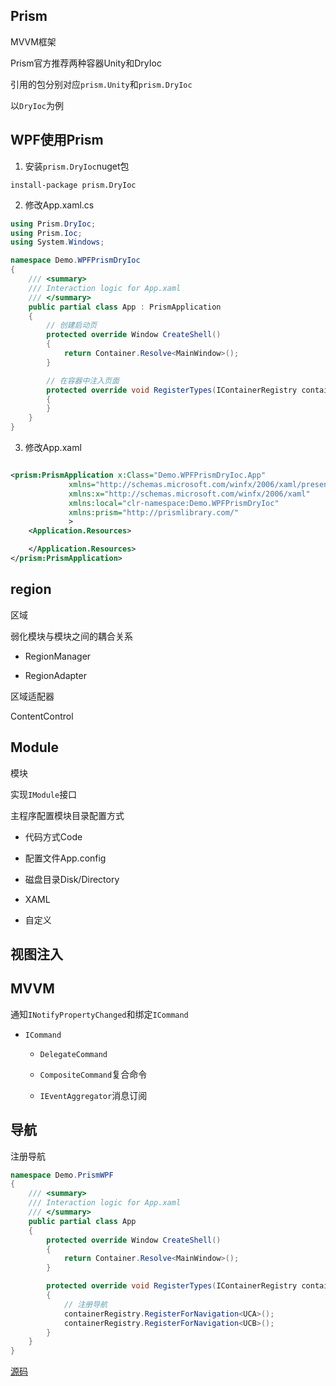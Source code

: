## Prism

MVVM框架

Prism官方推荐两种容器Unity和DryIoc

引用的包分别对应```prism.Unity```和```prism.DryIoc```

以```DryIoc```为例

## WPF使用Prism

1. 安装```prism.DryIoc```nuget包


```shell
install-package prism.DryIoc
```


2. 修改App.xaml.cs

```c#
using Prism.DryIoc;
using Prism.Ioc;
using System.Windows;

namespace Demo.WPFPrismDryIoc
{
    /// <summary>
    /// Interaction logic for App.xaml
    /// </summary>
    public partial class App : PrismApplication
    {
        // 创建启动页
        protected override Window CreateShell()
        {
            return Container.Resolve<MainWindow>(); 
        }

        // 在容器中注入页面
        protected override void RegisterTypes(IContainerRegistry containerRegistry)
        {
        }
    }
}


```

3. 修改App.xaml

```xml

<prism:PrismApplication x:Class="Demo.WPFPrismDryIoc.App"
             xmlns="http://schemas.microsoft.com/winfx/2006/xaml/presentation"
             xmlns:x="http://schemas.microsoft.com/winfx/2006/xaml"
             xmlns:local="clr-namespace:Demo.WPFPrismDryIoc"
             xmlns:prism="http://prismlibrary.com/"
             >
    <Application.Resources>

    </Application.Resources>
</prism:PrismApplication>


```


## region

区域

弱化模块与模块之间的耦合关系

* RegionManager

* RegionAdapter

区域适配器

ContentControl


## Module

模块

实现```IModule```接口

主程序配置模块目录配置方式

* 代码方式Code

* 配置文件App.config

* 磁盘目录Disk/Directory

* XAML

* 自定义

## 视图注入


## MVVM

通知```INotifyPropertyChanged```和绑定```ICommand```

* ```ICommand```

    * ```DelegateCommand```

    * ```CompositeCommand```复合命令

    * ```IEventAggregator```消息订阅


## 导航

注册导航

```c#
namespace Demo.PrismWPF
{
    /// <summary>
    /// Interaction logic for App.xaml
    /// </summary>
    public partial class App
    {
        protected override Window CreateShell()
        {
            return Container.Resolve<MainWindow>();
        }

        protected override void RegisterTypes(IContainerRegistry containerRegistry)
        {
            // 注册导航
            containerRegistry.RegisterForNavigation<UCA>();
            containerRegistry.RegisterForNavigation<UCB>();
        }
    }
}

```

[源码](https://github.com/thomerson/Demo/tree/main/dotnet6/Demo.PrismWPF)

